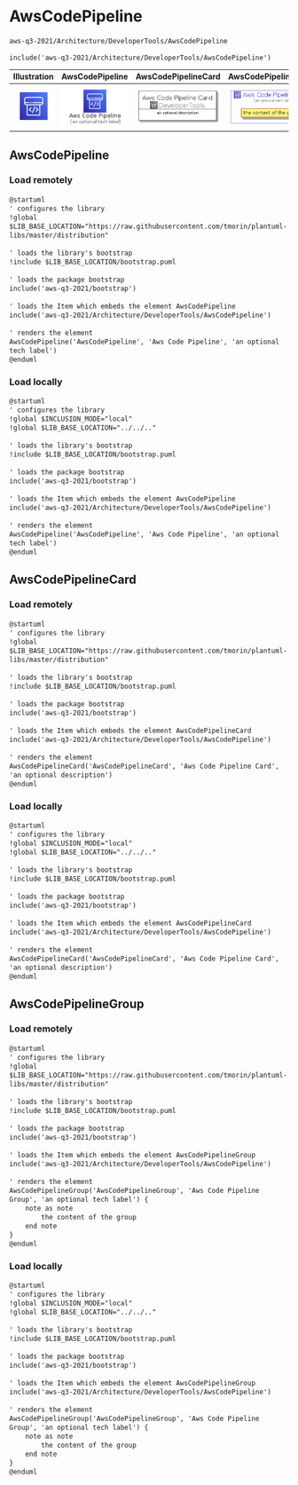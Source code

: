# AwsCodePipeline


```text
aws-q3-2021/Architecture/DeveloperTools/AwsCodePipeline
```

```text
include('aws-q3-2021/Architecture/DeveloperTools/AwsCodePipeline')
```



| Illustration | AwsCodePipeline | AwsCodePipelineCard | AwsCodePipelineGroup |
| :---: | :---: | :---: | :---: |
| ![illustration for Illustration](../../../aws-q3-2021/Architecture/DeveloperTools/AwsCodePipeline.png) | ![illustration for AwsCodePipeline](../../../aws-q3-2021/Architecture/DeveloperTools/AwsCodePipeline.Local.png) | ![illustration for AwsCodePipelineCard](../../../aws-q3-2021/Architecture/DeveloperTools/AwsCodePipelineCard.Local.png) | ![illustration for AwsCodePipelineGroup](../../../aws-q3-2021/Architecture/DeveloperTools/AwsCodePipelineGroup.Local.png) |




## AwsCodePipeline

### Load remotely
```plantuml
@startuml
' configures the library
!global $LIB_BASE_LOCATION="https://raw.githubusercontent.com/tmorin/plantuml-libs/master/distribution"

' loads the library's bootstrap
!include $LIB_BASE_LOCATION/bootstrap.puml

' loads the package bootstrap
include('aws-q3-2021/bootstrap')

' loads the Item which embeds the element AwsCodePipeline
include('aws-q3-2021/Architecture/DeveloperTools/AwsCodePipeline')

' renders the element
AwsCodePipeline('AwsCodePipeline', 'Aws Code Pipeline', 'an optional tech label')
@enduml
```

### Load locally
```plantuml
@startuml
' configures the library
!global $INCLUSION_MODE="local"
!global $LIB_BASE_LOCATION="../../.."

' loads the library's bootstrap
!include $LIB_BASE_LOCATION/bootstrap.puml

' loads the package bootstrap
include('aws-q3-2021/bootstrap')

' loads the Item which embeds the element AwsCodePipeline
include('aws-q3-2021/Architecture/DeveloperTools/AwsCodePipeline')

' renders the element
AwsCodePipeline('AwsCodePipeline', 'Aws Code Pipeline', 'an optional tech label')
@enduml
```

## AwsCodePipelineCard

### Load remotely
```plantuml
@startuml
' configures the library
!global $LIB_BASE_LOCATION="https://raw.githubusercontent.com/tmorin/plantuml-libs/master/distribution"

' loads the library's bootstrap
!include $LIB_BASE_LOCATION/bootstrap.puml

' loads the package bootstrap
include('aws-q3-2021/bootstrap')

' loads the Item which embeds the element AwsCodePipelineCard
include('aws-q3-2021/Architecture/DeveloperTools/AwsCodePipeline')

' renders the element
AwsCodePipelineCard('AwsCodePipelineCard', 'Aws Code Pipeline Card', 'an optional description')
@enduml
```

### Load locally
```plantuml
@startuml
' configures the library
!global $INCLUSION_MODE="local"
!global $LIB_BASE_LOCATION="../../.."

' loads the library's bootstrap
!include $LIB_BASE_LOCATION/bootstrap.puml

' loads the package bootstrap
include('aws-q3-2021/bootstrap')

' loads the Item which embeds the element AwsCodePipelineCard
include('aws-q3-2021/Architecture/DeveloperTools/AwsCodePipeline')

' renders the element
AwsCodePipelineCard('AwsCodePipelineCard', 'Aws Code Pipeline Card', 'an optional description')
@enduml
```

## AwsCodePipelineGroup

### Load remotely
```plantuml
@startuml
' configures the library
!global $LIB_BASE_LOCATION="https://raw.githubusercontent.com/tmorin/plantuml-libs/master/distribution"

' loads the library's bootstrap
!include $LIB_BASE_LOCATION/bootstrap.puml

' loads the package bootstrap
include('aws-q3-2021/bootstrap')

' loads the Item which embeds the element AwsCodePipelineGroup
include('aws-q3-2021/Architecture/DeveloperTools/AwsCodePipeline')

' renders the element
AwsCodePipelineGroup('AwsCodePipelineGroup', 'Aws Code Pipeline Group', 'an optional tech label') {
    note as note
        the content of the group
    end note
}
@enduml
```

### Load locally
```plantuml
@startuml
' configures the library
!global $INCLUSION_MODE="local"
!global $LIB_BASE_LOCATION="../../.."

' loads the library's bootstrap
!include $LIB_BASE_LOCATION/bootstrap.puml

' loads the package bootstrap
include('aws-q3-2021/bootstrap')

' loads the Item which embeds the element AwsCodePipelineGroup
include('aws-q3-2021/Architecture/DeveloperTools/AwsCodePipeline')

' renders the element
AwsCodePipelineGroup('AwsCodePipelineGroup', 'Aws Code Pipeline Group', 'an optional tech label') {
    note as note
        the content of the group
    end note
}
@enduml
```

